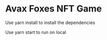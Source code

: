 # Avax Foxes NFT Game

Use yarn install to install the dependencies

Use yarn start to run on local

